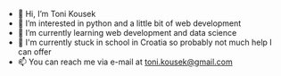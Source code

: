 - 👋 Hi, I’m Toni Kousek
- 👀 I’m interested in python and a little bit of web development
- 🌱 I’m currently learning web development and data science
- 🏫 I'm currently stuck in school in Croatia so probably not much help I can offer
- 📫 You can reach me via e-mail at toni.kousek@gmail.com
